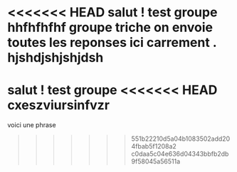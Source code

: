 <<<<<<< HEAD
salut ! test groupe hhfhfhfhf
groupe triche on envoie toutes les reponses ici carrement .
hjshdjshjshjdsh
=======
salut ! test groupe
<<<<<<< HEAD
cxeszviursinfvzr
=======

voici une phrase
>>>>>>> 551b22210d5a04b1083502add204fbab5f1208a2
>>>>>>> c0daa5c04e636d04343bbfb2db9f58045a56511a
